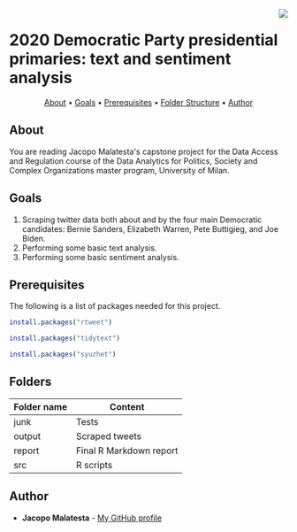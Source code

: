 <img src="https://raw.githubusercontent.com/JacopoMalatesta/awesome-readme/master/icon.png" align="right" />

# 2020 Democratic Party presidential primaries: text and sentiment analysis

<p align="center">
  <a href="#about">About</a> •
  <a href="#goals">Goals</a> •
  <a href="#prerequisites">Prerequisites</a> •
  <a href="#folders">Folder Structure</a> •
  <a href="#author">Author</a> 
</p>



## About
You are reading Jacopo Malatesta's capstone project for the Data Access and Regulation course of the Data Analytics for Politics, Society and Complex Organizations master program, University of Milan.

## Goals

1. Scraping twitter data both about and by the four main Democratic candidates: Bernie Sanders, Elizabeth Warren, Pete Buttigieg, and Joe Biden.
1. Performing some basic text analysis.
1. Performing some basic sentiment analysis.

## Prerequisites

The following is a list of packages needed for this project.

```r
install.packages("rtweet")
```

```r
install.packages("tidytext")
```

```r
install.packages("syuzhet")
```

## Folders 

Folder name | Content
------------ | -------------
junk | Tests 
output | Scraped tweets 
report | Final R Markdown report
src | R scripts

## Author

* **Jacopo Malatesta** - [My GitHub profile](https://github.com/JacopoMalatesta)


